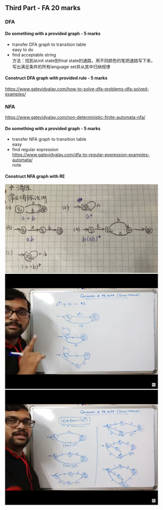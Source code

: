 ## Third Part - FA 20 marks
### DFA 
#### Do something with a provided graph - 5 marks
- transfer DFA graph to transition table   
easy to do  
- find acceptable string  
方法：找到从init state到final state的通路，用不同颜色的笔把通路写下来，写出满足条件的所有language set并从其中归纳规律

#### Construct DFA graph with provided rule - 5 marks
https://www.gatevidyalay.com/how-to-solve-dfa-problems-dfa-solved-examples/

### NFA  
https://www.gatevidyalay.com/non-deterministic-finite-automata-nfa/  
#### Do something with a provided graph - 5 marks
- transfer NFA graph to transition table  
easy
- find regular expression  
https://www.gatevidyalay.com/dfa-to-regular-expression-examples-automata/  
note

#### Construct NFA graph with RE
![avatar](https://github.com/kechenkristin/imagesGitHub/blob/main/notes/uni/Eliminate.png)
![avatar](https://github.com/kechenkristin/imagesGitHub/blob/main/notes/uni/erToNFA1.png)
![avatar](https://github.com/kechenkristin/imagesGitHub/blob/main/notes/uni/reToNFA2.png)
